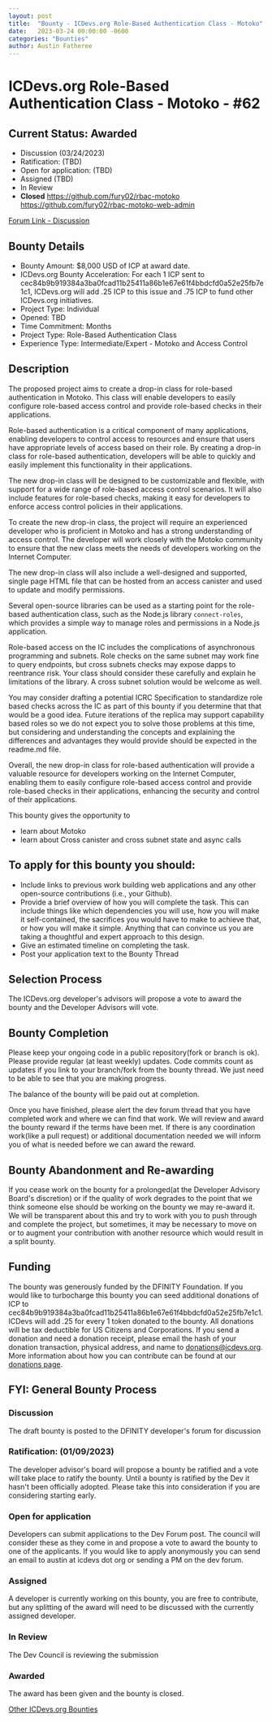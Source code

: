 ```yaml
---
layout: post
title:  "Bounty - ICDevs.org Role-Based Authentication Class - Motoko"
date:   2023-03-24 00:00:00 -0600
categories: "Bounties"
author: Austin Fatheree
---
```


# ICDevs.org Role-Based Authentication Class - Motoko - #62

## Current Status: Awarded

* Discussion (03/24/2023)
* Ratification: (TBD)
* Open for application: (TBD)
* Assigned (TBD)
* In Review 
* **Closed** https://github.com/fury02/rbac-motoko https://github.com/fury02/rbac-motoko-web-admin

[Forum Link - Discussion](https://forum.dfinity.org/t/open-icdevs-org-bounty-62-role-based-authentication-class-motoko-8-000/19452)

## Bounty Details

* Bounty Amount: $8,000 USD of ICP at award date.
* ICDevs.org Bounty Acceleration: For each 1 ICP sent to cec84b9b919384a3ba0fcad11b25411a86b1e67e61f4bbdcfd0a52e25fb7e1c1, ICDevs.org will add .25 ICP to this issue and .75 ICP to fund other ICDevs.org initiatives.
* Project Type: Individual
* Opened: TBD
* Time Commitment: Months
* Project Type: Role-Based Authentication Class
* Experience Type: Intermediate/Expert - Motoko and Access Control

## Description

The proposed project aims to create a drop-in class for role-based authentication in Motoko. This class will enable developers to easily configure role-based access control and provide role-based checks in their applications.

Role-based authentication is a critical component of many applications, enabling developers to control access to resources and ensure that users have appropriate levels of access based on their role. By creating a drop-in class for role-based authentication, developers will be able to quickly and easily implement this functionality in their applications.

The new drop-in class will be designed to be customizable and flexible, with support for a wide range of role-based access control scenarios. It will also include features for role-based checks, making it easy for developers to enforce access control policies in their applications.

To create the new drop-in class, the project will require an experienced developer who is proficient in Motoko and has a strong understanding of access control. The developer will work closely with the Motoko community to ensure that the new class meets the needs of developers working on the Internet Computer.

The new drop-in class will also include a well-designed and supported, single page HTML file that can be hosted from an access canister and used to update and modify permissions. 

Several open-source libraries can be used as a starting point for the role-based authentication class, such as the Node.js library `connect-roles`, which provides a simple way to manage roles and permissions in a Node.js application.

Role-based access on the IC includes the complications of asynchronous programming and subnets.  Role checks on the same subnet may work fine to query endpoints, but cross subnets checks may expose dapps to reentrance risk.  Your class should consider these carefully and explain he limitations of the library.  A cross subnet solution would be welcome as well.

You may consider drafting a potential ICRC Specification to standardize role based checks across the IC as part of this bounty if you determine that that would be a good idea.  Future iterations of the replica may support capability based roles so we do not expect you to solve those problems at this time, but considering and understanding the concepts and explaining the differences and advantages they would provide should be expected in the readme.md file.

Overall, the new drop-in class for role-based authentication will provide a valuable resource for developers working on the Internet Computer, enabling them to easily configure role-based access control and provide role-based checks in their applications, enhancing the security and control of their applications.

This bounty gives the opportunity to

* learn about Motoko
* learn about Cross canister and cross subnet state and async calls

## To apply for this bounty you should:

* Include links to previous work building web applications and any other open-source contributions (i.e., your Github).
* Provide a brief overview of how you will complete the task. This can include things like which dependencies you will use, how you will make it self-contained, the sacrifices you would have to make to achieve that, or how you will make it simple. Anything that can convince us you are taking a thoughtful and expert approach to this design.
* Give an estimated timeline on completing the task.
* Post your application text to the Bounty Thread

## Selection Process

The ICDevs.org developer's advisors will propose a vote to award the bounty and the Developer Advisors will vote.

## Bounty Completion

Please keep your ongoing code in a public repository(fork or branch is ok). Please provide regular (at least weekly) updates.  Code commits count as updates if you link to your branch/fork from the bounty thread.  We just need to be able to see that you are making progress.

The balance of the bounty will be paid out at completion.

Once you have finished, please alert the dev forum thread that you have completed work and where we can find that work.  We will review and award the bounty reward if the terms have been met.  If there is any coordination work(like a pull request) or additional documentation needed we will inform you of what is needed before we can award the reward.

## Bounty Abandonment and Re-awarding

If you cease work on the bounty for a prolonged(at the Developer Advisory Board's discretion) or if the quality of work degrades to the point that we think someone else should be working on the bounty we may re-award it.  We will be transparent about this and try to work with you to push through and complete the project, but sometimes, it may be necessary to move on or to augment your contribution with another resource which would result in a split bounty.

## Funding

The bounty was generously funded by the DFINITY Foundation. If you would like to turbocharge this bounty you can seed additional donations of ICP to cec84b9b919384a3ba0fcad11b25411a86b1e67e61f4bbdcfd0a52e25fb7e1c1.  ICDevs will add .25 for every 1 token donated to the bounty.  All donations will be tax deductible for US Citizens and Corporations.  If you send a donation and need a donation receipt, please email the hash of your donation transaction, physical address, and name to donations@icdevs.org.  More information about how you can contribute can be found at our [donations page](https://icdevs.org/donations.html).


## FYI: General Bounty Process

### Discussion

The draft bounty is posted to the DFINITY developer's forum for discussion

### Ratification: (01/09/2023)

The developer advisor's board will propose a bounty be ratified and a vote will take place to ratify the bounty.  Until a bounty is ratified by the Dev it hasn't been officially adopted. Please take this into consideration if you are considering starting early.

### Open for application

Developers can submit applications to the Dev Forum post.  The council will consider these as they come in and propose a vote to award the bounty to one of the applicants.  If you would like to apply anonymously you can send an email to austin at icdevs dot org or sending a PM on the dev forum.

### Assigned

A developer is currently working on this bounty, you are free to contribute, but any splitting of the award will need to be discussed with the currently assigned developer.

### In Review

The Dev Council is reviewing the submission

### Awarded

The award has been given and the bounty is closed.


[Other ICDevs.org Bounties](https://icdevs.org/bounties.html)

